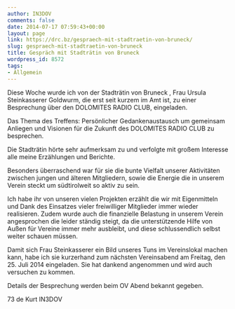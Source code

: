 ```yaml
---
author: IN3DOV
comments: false
date: 2014-07-17 07:59:43+00:00
layout: page
link: https://drc.bz/gespraech-mit-stadtraetin-von-bruneck/
slug: gespraech-mit-stadtraetin-von-bruneck
title: Gespräch mit Stadträtin von Bruneck
wordpress_id: 8572
tags:
- Allgemein
---
```


Diese Woche wurde ich von der Stadträtin von Bruneck , Frau Ursula Steinkasserer Goldwurm, die erst seit kurzem im Amt ist, zu einer Besprechung über den DOLOMITES RADIO CLUB, eingeladen.

Das Thema des Treffens: Persönlicher Gedankenaustausch um gemeinsam Anliegen und Visionen für die Zukunft des DOLOMITES RADIO CLUB zu besprechen.

Die Stadträtin hörte sehr aufmerksam zu und verfolgte mit großem Interesse alle meine Erzählungen und Berichte.

Besonders überraschend war für sie die bunte Vielfalt unserer Aktivitäten zwischen jungen und älteren Mitgliedern, sowie die Energie die in unserem Verein steckt um südtirolweit so aktiv zu sein.

Ich habe ihr von unseren vielen Projekten erzählt die wir mit Eigenmitteln und Dank des Einsatzes vieler freiwilliger Mitglieder immer wieder realisieren. Zudem wurde auch die finanzielle Belastung in unserem Verein angesprochen die leider ständig steigt, da die unterstützende Hilfe von Außen für Vereine immer mehr ausbleibt, und diese schlussendlich selbst weiter schauen müssen.

Damit sich Frau Steinkasserer ein Bild unseres Tuns im Vereinslokal machen kann, habe ich sie kurzerhand zum nächsten Vereinsabend am Freitag, den 25. Juli 2014 eingeladen. Sie hat dankend angenommen und wird auch versuchen zu kommen.

Details der Besprechung werden beim OV Abend bekannt gegeben.

73 de Kurt IN3DOV






